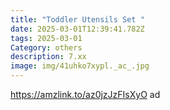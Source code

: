 ```yaml
---
title: "Toddler Utensils Set "
date: 2025-03-01T12:39:41.782Z
tags: 2025-03-01
Category: others
description: 7.xx
image: img/41uhko7xypl._ac_.jpg
---
```

<!--StartFragment-->

https://amzlink.to/az0jzJzFIsXyO ad

<!--EndFragment-->